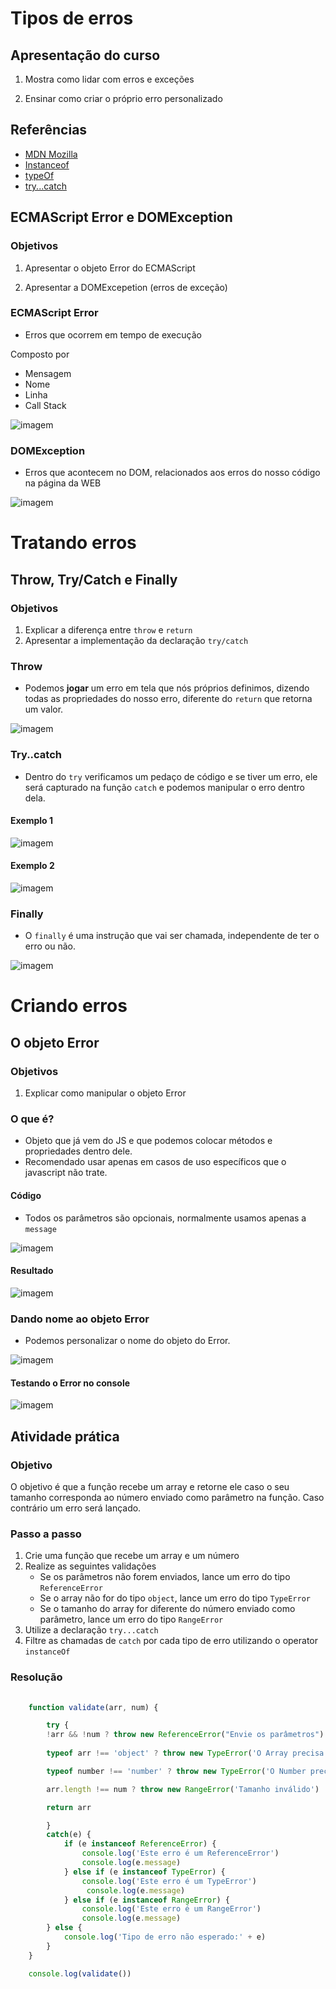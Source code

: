 # Tipos de erros

## Apresentação do curso

1. Mostra como lidar com erros e exceções

2. Ensinar como criar o próprio erro personalizado

## Referências
- [MDN Mozilla](https://developer.mozilla.org/pt-BR/docs/Web/JavaScript/Reference/Global_Objects/Error)
- [Instanceof](https://developer.mozilla.org/pt-BR/docs/Web/JavaScript/Reference/Operators/instanceof)
- [typeOf](https://developer.mozilla.org/pt-BR/docs/Web/JavaScript/Reference/Operators/typeof)
- [try...catch](https://developer.mozilla.org/pt-BR/docs/Web/JavaScript/Reference/Statements/try...catch)

## ECMAScript Error e DOMException

### Objetivos
1. Apresentar o objeto Error do ECMAScript

2. Apresentar a DOMExcepetion (erros de exceção)

### ECMAScript Error
- Erros que ocorrem em tempo de execução

Composto por
- Mensagem
- Nome
- Linha
- Call Stack

![imagem](https://s3.us-west-2.amazonaws.com/secure.notion-static.com/f4cdc021-f8c5-4892-81d2-6eb727f91674/Untitled.png?X-Amz-Algorithm=AWS4-HMAC-SHA256&X-Amz-Content-Sha256=UNSIGNED-PAYLOAD&X-Amz-Credential=AKIAT73L2G45EIPT3X45%2F20220428%2Fus-west-2%2Fs3%2Faws4_request&X-Amz-Date=20220428T014903Z&X-Amz-Expires=86400&X-Amz-Signature=64348c7518bd0b84f6bbf5dcdd8571dfaacbc165a1e27c0e876033ca6bbcefd1&X-Amz-SignedHeaders=host&response-content-disposition=filename%20%3D%22Untitled.png%22&x-id=GetObject)

### DOMException
- Erros que acontecem no DOM, relacionados aos erros do nosso código na página da WEB

![imagem](https://s3.us-west-2.amazonaws.com/secure.notion-static.com/66d6c286-0803-4f7a-a235-5b0a51730708/Untitled.png?X-Amz-Algorithm=AWS4-HMAC-SHA256&X-Amz-Content-Sha256=UNSIGNED-PAYLOAD&X-Amz-Credential=AKIAT73L2G45EIPT3X45%2F20220428%2Fus-west-2%2Fs3%2Faws4_request&X-Amz-Date=20220428T014959Z&X-Amz-Expires=86400&X-Amz-Signature=1dd1a36ced589679cf84c5ac01f0a1a36da1399d59f97edf40280b178c69480a&X-Amz-SignedHeaders=host&response-content-disposition=filename%20%3D%22Untitled.png%22&x-id=GetObject)

# Tratando erros

## Throw, Try/Catch e Finally

### Objetivos
1. Explicar a diferença entre ``throw`` e ``return``
2. Apresentar a implementação da declaração ``try/catch``

### Throw
- Podemos **jogar** um erro em tela que nós próprios definimos, dizendo todas as propriedades do nosso erro, diferente do ``return`` que retorna um valor.

![imagem](https://s3.us-west-2.amazonaws.com/secure.notion-static.com/b523b74e-571a-4cc4-a12f-1b035717a22d/Untitled.png?X-Amz-Algorithm=AWS4-HMAC-SHA256&X-Amz-Content-Sha256=UNSIGNED-PAYLOAD&X-Amz-Credential=AKIAT73L2G45EIPT3X45%2F20220428%2Fus-west-2%2Fs3%2Faws4_request&X-Amz-Date=20220428T015218Z&X-Amz-Expires=86400&X-Amz-Signature=ee3e9fb9777d04643d0d6807a01b72496436632f8298e11c2a61c5b907173899&X-Amz-SignedHeaders=host&response-content-disposition=filename%20%3D%22Untitled.png%22&x-id=GetObject)


### Try..catch
- Dentro do ``try`` verificamos um pedaço de código e se tiver um erro, ele será capturado na função ``catch`` e podemos manipular o erro dentro dela.

#### Exemplo 1
![imagem](https://s3.us-west-2.amazonaws.com/secure.notion-static.com/c32104d0-0545-45f5-af08-7a26a0daebef/Untitled.png?X-Amz-Algorithm=AWS4-HMAC-SHA256&X-Amz-Content-Sha256=UNSIGNED-PAYLOAD&X-Amz-Credential=AKIAT73L2G45EIPT3X45%2F20220428%2Fus-west-2%2Fs3%2Faws4_request&X-Amz-Date=20220428T015408Z&X-Amz-Expires=86400&X-Amz-Signature=bdf46e289ab733f4e093b3bd06dd0013ad5251532e1c88f0d469e533b76b265a&X-Amz-SignedHeaders=host&response-content-disposition=filename%20%3D%22Untitled.png%22&x-id=GetObject)

#### Exemplo 2

![imagem](https://s3.us-west-2.amazonaws.com/secure.notion-static.com/2c7bd7bf-9201-4e0a-8c9c-4819b653341f/Untitled.png?X-Amz-Algorithm=AWS4-HMAC-SHA256&X-Amz-Content-Sha256=UNSIGNED-PAYLOAD&X-Amz-Credential=AKIAT73L2G45EIPT3X45%2F20220428%2Fus-west-2%2Fs3%2Faws4_request&X-Amz-Date=20220428T015516Z&X-Amz-Expires=86400&X-Amz-Signature=5e84edf6f7202b3368349fc3bef0844265ea08e1ac412854842dbfd0acb347d7&X-Amz-SignedHeaders=host&response-content-disposition=filename%20%3D%22Untitled.png%22&x-id=GetObject)

### Finally
- O ``finally`` é uma instrução que vai ser chamada, independente de ter o erro ou não.

![imagem](https://s3.us-west-2.amazonaws.com/secure.notion-static.com/4701adc7-22c7-451e-8641-16d68202af31/Untitled.png?X-Amz-Algorithm=AWS4-HMAC-SHA256&X-Amz-Content-Sha256=UNSIGNED-PAYLOAD&X-Amz-Credential=AKIAT73L2G45EIPT3X45%2F20220428%2Fus-west-2%2Fs3%2Faws4_request&X-Amz-Date=20220428T015541Z&X-Amz-Expires=86400&X-Amz-Signature=fe9526778fe715bb5efc8c31cf4d30ed4e8837e766e091f1271580e4be15dafc&X-Amz-SignedHeaders=host&response-content-disposition=filename%20%3D%22Untitled.png%22&x-id=GetObject)

# Criando erros

## O objeto Error

### Objetivos

1. Explicar como manipular o objeto Error

### O que é?
- Objeto que já vem do JS e que podemos colocar métodos e propriedades dentro dele.
- Recomendado usar apenas em casos de uso específicos que o javascript não trate.

#### Código
- Todos os parâmetros são opcionais, normalmente usamos apenas a ``message``

![imagem](https://s3.us-west-2.amazonaws.com/secure.notion-static.com/c189d6e9-a6ab-45ef-a448-bf3822c0a275/Untitled.png?X-Amz-Algorithm=AWS4-HMAC-SHA256&X-Amz-Content-Sha256=UNSIGNED-PAYLOAD&X-Amz-Credential=AKIAT73L2G45EIPT3X45%2F20220428%2Fus-west-2%2Fs3%2Faws4_request&X-Amz-Date=20220428T015730Z&X-Amz-Expires=86400&X-Amz-Signature=6220b7808f5ef68de9071ca7cbbce36181ce872b2adec3e17393e3df5a05849b&X-Amz-SignedHeaders=host&response-content-disposition=filename%20%3D%22Untitled.png%22&x-id=GetObject)

#### Resultado

![imagem](https://s3.us-west-2.amazonaws.com/secure.notion-static.com/41545ff5-90c4-46df-b8d0-bc3b866109e0/Untitled.png?X-Amz-Algorithm=AWS4-HMAC-SHA256&X-Amz-Content-Sha256=UNSIGNED-PAYLOAD&X-Amz-Credential=AKIAT73L2G45EIPT3X45%2F20220428%2Fus-west-2%2Fs3%2Faws4_request&X-Amz-Date=20220428T015751Z&X-Amz-Expires=86400&X-Amz-Signature=caa3bedef53aa1fa22b5780b7d59bd0c452df3f32245b718ef7b781a147abd43&X-Amz-SignedHeaders=host&response-content-disposition=filename%20%3D%22Untitled.png%22&x-id=GetObject)

### Dando nome ao objeto Error
- Podemos personalizar o nome do objeto do Error.

![imagem](https://s3.us-west-2.amazonaws.com/secure.notion-static.com/572356c4-7822-4524-8069-6a95be996ba2/Untitled.png?X-Amz-Algorithm=AWS4-HMAC-SHA256&X-Amz-Content-Sha256=UNSIGNED-PAYLOAD&X-Amz-Credential=AKIAT73L2G45EIPT3X45%2F20220428%2Fus-west-2%2Fs3%2Faws4_request&X-Amz-Date=20220428T015847Z&X-Amz-Expires=86400&X-Amz-Signature=051d2cff451ec505194147e39bf40f702ce8c3420fcd791718a247e78ce4f4dd&X-Amz-SignedHeaders=host&response-content-disposition=filename%20%3D%22Untitled.png%22&x-id=GetObject)

#### Testando o Error no console

![imagem](https://s3.us-west-2.amazonaws.com/secure.notion-static.com/26cd69b2-6813-4bd9-8427-093c5290c505/Untitled.png?X-Amz-Algorithm=AWS4-HMAC-SHA256&X-Amz-Content-Sha256=UNSIGNED-PAYLOAD&X-Amz-Credential=AKIAT73L2G45EIPT3X45%2F20220428%2Fus-west-2%2Fs3%2Faws4_request&X-Amz-Date=20220428T015915Z&X-Amz-Expires=86400&X-Amz-Signature=40d2172044dafd0956791599896f46e9a0a4dad6e0d1aba2b75fde12182fae80&X-Amz-SignedHeaders=host&response-content-disposition=filename%20%3D%22Untitled.png%22&x-id=GetObject)

## Atividade prática

### Objetivo
O objetivo é que a função recebe um array e retorne ele caso o seu tamanho corresponda ao número enviado como parâmetro na função. Caso contrário um erro será lançado.

### Passo a passo
1. Crie uma função que recebe um array e um número
2. Realize as seguintes validações
    - Se os parâmetros não forem enviados, lance um erro do tipo ``ReferenceError``
    - Se o array não for do tipo ``object``, lance um erro do tipo `TypeError`
    - Se o tamanho do array for diferente do número enviado como parâmetro, lance um erro do tipo `RangeError`
3. Utilize a declaração `try...catch`
4. Filtre as chamadas de `catch` por cada tipo de erro utilizando o operator `instanceOf`

### Resolução
```js
    
    function validate(arr, num) {

        try {
        !arr && !num ? throw new ReferenceError("Envie os parâmetros") : ''
        
        typeof arr !== 'object' ? throw new TypeError('O Array precisa ser do tipo Object.'): ''

        typeof number !== 'number' ? throw new TypeError('O Number precisa ser do tipo number.'): ''

        arr.length !== num ? throw new RangeError('Tamanho inválido') : ''

        return arr

        } 
        catch(e) {
            if (e instanceof ReferenceError) {
                console.log('Este erro é um ReferenceError')
                console.log(e.message)
            } else if (e instanceof TypeError) {
                console.log('Este erro é um TypeError')
                 console.log(e.message)
            } else if (e instanceof RangeError) {
                console.log('Este erro é um RangeError')
                console.log(e.message)
        } else {
            console.log('Tipo de erro não esperado:' + e)
        }
    }

    console.log(validate())

```

